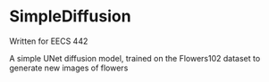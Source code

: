 # SimpleDiffusion
Written for EECS 442

A simple UNet diffusion model, trained on the Flowers102 dataset to generate new images of flowers
